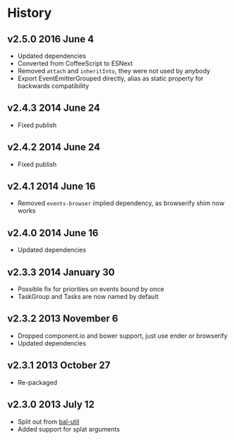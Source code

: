 # History

## v2.5.0 2016 June 4
- Updated dependencies
- Converted from CoffeeScript to ESNext
- Removed `attach` and `inheritInto`, they were not used by anybody
- Export EventEmitterGrouped directly, alias as static property for backwards compatibility

## v2.4.3 2014 June 24
- Fixed publish

## v2.4.2 2014 June 24
- Fixed publish

## v2.4.1 2014 June 16
- Removed `events-browser` implied dependency, as browserify shim now works

## v2.4.0 2014 June 16
- Updated dependencies

## v2.3.3 2014 January 30
- Possible fix for priorities on events bound by once
- TaskGroup and Tasks are now named by default

## v2.3.2 2013 November 6
- Dropped component.io and bower support, just use ender or browserify
- Updated dependencies

## v2.3.1 2013 October 27
- Re-packaged

## v2.3.0 2013 July 12
- Split out from [bal-util](https://github.com/balupton/bal-util)
- Added support for splat arguments
